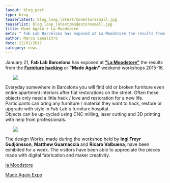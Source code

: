 ```yaml
---
layout: blog_post
type: blog
teaserlatest: blog_loop_latest/modestoresmall.jpg
teaserlist: blog_loop_latest/modestoresmall.jpg
title: Made Again + La Moodstore
meta: " Fab Lab Barcelona has exposed at La Moodstore the results from the Furniture hacking or Made Again weekend workshops 2015-16."
author: Marco Sanalitro
date: 22/01/2017
category: news
---
```




 January 21, <strong>Fab Lab Barcelona</strong> has exposed at <strong><a href="http://www.lamoodstore.com/en/homepage/">"La Moodstore"</a></strong> the results from the <strong><a href="http://fablabbcn.org/workshop/2015/05/05/furniture_hack.html#">Furniture hacking</a></strong> or <strong>"Made Again"</strong> weekend workshops 2015-16.<br>

<ul><img src= "http://www.fablabbcn.org/img/blog/blog_loop_latest/moodstore1.jpg" align="middle"> </ul>

Everyday somewhere in Barcelona you will find old or broken furniture even entire apartment interiors after flat restorations on the street. Often these objects only need a little hack / love and restoration for a new life. Participants can bring any furniture / material they want to hack, restore or upgrade with style in Fab Lab´s furniture hospital.<br>
Objects can be up-cycled using CNC milling, laser cutting and 3D printing with help from professionals.<br>

<ul><img src= "http://www.fablabbcn.org/img/blog/blog_loop_latest/moodstore2.jpg" align="middle"> </ul>

The design Works, made during the workshop held by <strong>Ingi Freyr Gudjónsson</strong>, <strong>Matthew Guarnaccia</strong> and <strong>Ricaro Valbuena</strong>, have been exhibited for a week. The visitors have been able to appreciate the pieces made with digital fabrication and maker creativity.<br>

<a href="http://www.lamoodstore.com/en/homepage/">la Moodstore</a><br>

<a href="https://www.facebook.com/pg/lamoodstore/photos/?tab=album&album_id=401348056872746">Made Again Expo</a><br>




